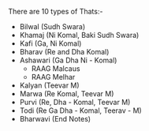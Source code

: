 There are 10 types of Thats:-

- Bilwal (Sudh Swara)
- Khamaj (Ni Komal, Baki Sudh Swara)
- Kafi (Ga, Ni Komal)
- Bharav (Re and Dha Komal)
- Ashawari (Ga Dha Ni - Komal)
  - RAAG Malcaus
  - RAAG Melhar
- Kalyan (Teevar M)
- Marwa (Re Komal, Teevar M)
- Purvi (Re, Dha - Komal, Teevar M)
- Todi (Re Ga Dha - Komal, Teerav - M)
- Bharwavi (End Notes)
